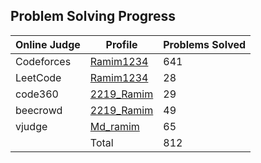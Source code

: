 <!DOCTYPE html>
<html lang="en">
<head>
    <meta charset="UTF-8">
    <meta name="viewport" content="width=device-width, initial-scale=1.0">
</head>
<body>

<h2>Problem Solving Progress</h2>

<table>
    <thead>
        <tr>
            <th>Online Judge</th>
            <th>Profile</th>
            <th>Problems Solved</th>
        </tr>
    </thead>
    <tbody>
        <tr>
            <td>Codeforces</td>
            <td><a href="https://codeforces.com/profile/Ramim1234" target="_blank">Ramim1234</a></td>
            <td>641</td>
        </tr>
        <tr>
            <td>LeetCode</td>
            <td><a href="https://leetcode.com/u/Ramim1234/" target="_blank">Ramim1234</a></td>
            <td>28</td>
        </tr>
        <tr>
            <td>code360</td>
            <td><a href="https://www.naukri.com/code360/profile/c95007aa-67ed-4908-88c9-fd235a726e06" target="_blank">2219_Ramim</a></td>
            <td>29</td>
        </tr>
        <tr>
            <td>beecrowd</td>
            <td><a href="https://judge.beecrowd.com/en/profile/627429" target="_blank">2219_Ramim</a></td>
            <td>49</td>
        </tr>
        <tr>
            <td>vjudge</td>
            <td><a href="https://vjudge.net/user/Md_ramim" target="_blank">Md_ramim</a></td>
            <td>65</td>
        </tr>
        <tr>
            <td></td>
            <td>Total</td>
            <td>812</td>
        </tr>
    </tbody>
</table>

</body>
</html>

